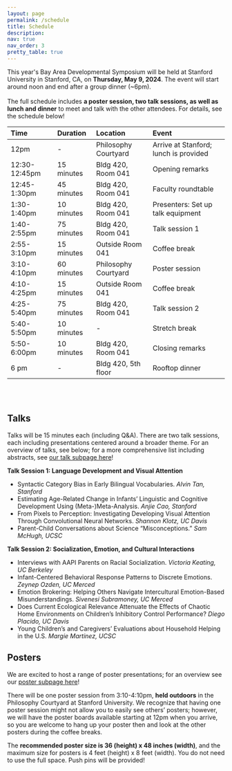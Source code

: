 ```yaml
---
layout: page
permalink: /schedule
title: Schedule
description: 
nav: true
nav_order: 3
pretty_table: true
---
```


This year's Bay Area Developmental Symposium will be held at Stanford University in Stanford, CA, on <b>Thursday, May 9, 2024</b>. The event will start around noon and end after a group dinner (~6pm).
<br><br>
The full schedule includes <b>a poster session, two talk sessions, as well as lunch and dinner</b> to meet and talk with the other attendees. For details, see the schedule below!

| Time | Duration | Location | Event |
| :----------- | :----------- | :----------- | :----------- |
| 12pm             |   -              |   Philosophy Courtyard  |Arrive at Stanford; lunch is provided |
| 12:30-12:45pm    |   15 minutes     |   Bldg 420, Room 041    |Opening remarks|
| 12:45-1:30pm     |   45 minutes     |   Bldg 420, Room 041    |Faculty roundtable |
| 1:30-1:40pm      |   10 minutes     |   Bldg 420, Room 041    |Presenters: Set up talk equipment |
| 1:40-2:55pm      |   75 minutes     |   Bldg 420, Room 041    |Talk session 1|
| 2:55-3:10pm      |   15 minutes     |   Outside Room 041      |Coffee break|
| 3:10-4:10pm      |   60 minutes     |   Philosophy Courtyard  |Poster session|
| 4:10-4:25pm      |   15 minutes     |   Outside Room 041      |Coffee break|
| 4:25-5:40pm      |   75 minutes     |   Bldg 420, Room 041    |Talk session 2|
| 5:40-5:50pm      |   10 minutes     |   -                     |Stretch break|
| 5:50-6:00pm      |   10 minutes     |   Bldg 420, Room 041    |Closing remarks|
| 6 pm             |   -              |   Bldg 420, 5th floor   |Rooftop dinner|

<br><br>

<h2>Talks</h2>

Talks will be 15 minutes each (including Q&A). There are two talk sessions, each including presentations centered around a broader theme. For an overview of talks, see below; for a more comprehensive list including abstracts, see <a href="https://bayareadevosymposium.github.io/bayareadevosymposium/talks" target="_blank">our talk subpage here</a>!

<b>Talk Session 1: Language Development and Visual Attention</b>
<ul>
    <li>Syntactic Category Bias in Early Bilingual Vocabularies. <em>Alvin Tan, Stanford</em></li>
    <li>Estimating Age-Related Change in Infants’ Linguistic and Cognitive Development Using (Meta-)Meta-Analysis. <em>Anjie Cao, Stanford</em></li>
    <li>From Pixels to Perception: Investigating Developing Visual Attention Through Convolutional Neural Networks. <em>Shannon Klotz, UC Davis</em></li>
    <li>Parent-Child Conversations about Science “Misconceptions.” <em>Sam McHugh, UCSC</em></li>
</ul>

<b>Talk Session 2: Socialization, Emotion, and Cultural Interactions</b>
<ul>
    <li>Interviews with AAPI Parents on Racial Socialization. <em>Victoria Keating, UC Berkeley</em></li>
    <li>Infant-Centered Behavioral Response Patterns to Discrete Emotions. <em>Zeynep Ozden, UC Merced</em></li>
    <li>Emotion Brokering: Helping Others Navigate Intercultural Emotion-Based Misunderstandings. <em>Sivenesi Subramoney, UC Merced</em></li>
    <li>Does Current Ecological Relevance Attenuate the Effects of Chaotic Home Environments on Children’s Inhibitory Control Performance? <em>Diego Placido, UC Davis</em></li>
    <li>Young Children’s and Caregivers’ Evaluations about Household Helping in the U.S. <em>Margie Martinez, UCSC</em></li>
</ul>

<h2>Posters</h2>
We are excited to host a range of poster presentations; for an overview see our <a href="https://bayareadevosymposium.github.io/bayareadevosymposium/posters" target="_blank">poster subpage here</a>!

There will be one poster session from 3:10-4:10pm, <b>held outdoors</b> in the Philosophy Courtyard at Stanford University. We recognize that having one poster session might not allow you to easily see others’ posters; however, we will have the poster boards available starting at 12pm when you arrive, so you are welcome to hang up your poster then and look at the other posters during the coffee breaks.
 
The <b>recommended poster size is 36 (height) x 48 inches (width)</b>, and the maximum size for posters is 4 feet (height) x 8 feet (width). You do not need to use the full space. Push pins will be provided!